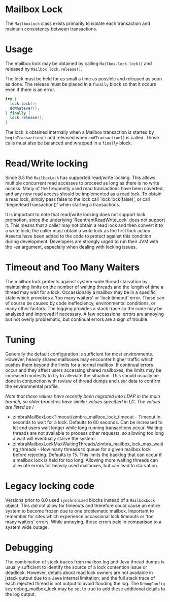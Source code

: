 # Mailbox Lock
The `MailboxLock` class exists primarily to isolate each transaction and maintain consistency between transactions. 

# Usage
The mailbox lock may be obtained by calling `Mailbox.lock.lock()` and released by `Mailbox.lock.release()`.

The lock must be held for as small a time as possible and released as soon as done. The release must be placed in a `finally` block so that it occurs even if there is an error.

```java
try {
  lock.lock();
  doWhatever();
} finally {
  lock.release();
}
```

The lock is obtained internally when a Mailbox transaction is started by `beginTransaction()` and released when `endTransaction()` is called. Those calls must also be balanced and wrapped in a `finally` block.

# Read/Write locking
Since 8.5 the `MailboxLock` has supported read/write locking. This allows multiple concurrent read accesses to proceed as long as there is no write access. Many of the frequently used read transactions have been coverted, and any new read access should be implemented as a read lock. To obtain a read lock, simply pass false to the lock call `lock.lock(false)', or call 'beginReadTransaction()' when starting a transactions.

It is important to note that read/write locking does not support lock promotion, since the underlying 'ReentrantReadWriteLock` does not support it. This means that a caller may not obtain a read lock and then convert it to a write lock; the caller must obtain a write lock as the first lock action. Asserts have been added to the code to protect against this condition during development. Developers are strongly urged to run their JVM with the -ea argument, especially when dealing with locking issues.

# Timeout and Too Many Waiters
The mailbox lock protects against system-wide thread starvation by maintaining limits on the number of waiting threads and the length of time a thread may wait for a lock. Occassionally a mailbox may be in a specific state which provokes a 'too many waiters' or 'lock timeout' error. These can of course be caused by code ineffeciency, environmental conditions, or many other factors. The logging provides a stack trace so the code may be analyzed and improved if necessary. A few occassional errors are annoying but not overly problematic, but continual errors are a sign of trouble.

# Tuning
Generally the default configuration is sufficient for most environments. However, heavily shared mailboxes may encounter higher traffic which pushes them beyond the limits for a normal mailbox. If continual errors occur and they affect users accessing shared mailboxes; the limits may be increased modestly to try to alleviate the situation. This should usually be done in conjunction with review of thread dumps and user data to confirm the environmental profile.

*Note that these values have recently been migrated into LDAP in the main branch, so older branches have similar values specified in LC. The values are listed as <new LDAP attr name>/<old LC key>*

- zimbraMailBoxLockTimeout/zimbra_mailbox_lock_timeout - Timeout in seconds to wait for a lock. Defaults to 60 seconds. Can be increased to let end users wait longer while long running transactions occur. Waiting threads are not available to process other requests, so allowing too long a wait will eventually starve the system. 
- zimbraMailboxLockMaxWaitingThreads/zimbra_mailbox_lock_max_waiting_threads - How many threads to queue for a given mailbox lock before rejecting. Defaults to 15. This limits the backlog that can occur if a mailbox lock is held for too long. Allowing more waiting threads can alleviate errors for heavily used mailboxes, but can lead to starvation.

# Legacy locking code
Versions prior to 8.0 used `synchronized` blocks instead of a `MailboxLock` object. This did not allow for timeouts and therefore could cause an entire system to become frozen due to one problematic mailbox. Important to remember for sites which experience occassional lock timeouts or 'too many waiters' errors. While annoying, those errors pale in comparison to a system wide outage. 

# Debugging
The combination of stack traces from mailbox.log and Java thread dumps is usually sufficient to identify the source of a lock contention issue or deadlock. However, details about read lock owners are not available in jstack output due to a Java internal limitation; and the full stack trace of each rejected thread is not output to avoid flooding the log. The `DebugConfig` key debug_mailbox_lock may be set to true to add these additional details to the log output.

